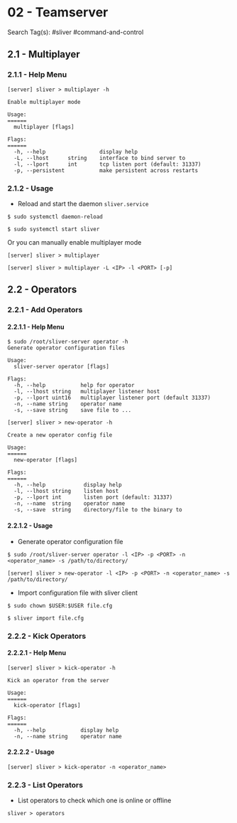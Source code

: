 # 02 - Teamserver

Search Tag(s): #sliver #command-and-control

## 2.1 - Multiplayer

### 2.1.1 - Help Menu

```
[server] sliver > multiplayer -h

Enable multiplayer mode

Usage:
======
  multiplayer [flags]

Flags:
======
  -h, --help                 display help
  -L, --lhost      string    interface to bind server to
  -l, --lport      int       tcp listen port (default: 31337)
  -p, --persistent           make persistent across restarts
```

### 2.1.2 - Usage

* Reload and start the daemon `sliver.service`

`$ sudo systemctl daemon-reload`

`$ sudo systemctl start sliver`

Or you can manually enable multiplayer mode

```
[server] sliver > multiplayer

[server] sliver > multiplayer -L <IP> -l <PORT> [-p]
```

## 2.2 - Operators

### 2.2.1 - Add Operators

#### 2.2.1.1 - Help Menu

```
$ sudo /root/sliver-server operator -h
Generate operator configuration files

Usage:
  sliver-server operator [flags]

Flags:
  -h, --help           help for operator
  -l, --lhost string   multiplayer listener host
  -p, --lport uint16   multiplayer listener port (default 31337)
  -n, --name string    operator name
  -s, --save string    save file to ...

[server] sliver > new-operator -h

Create a new operator config file

Usage:
======
  new-operator [flags]

Flags:
======
  -h, --help            display help
  -l, --lhost string    listen host
  -p, --lport int       listen port (default: 31337)
  -n, --name  string    operator name
  -s, --save  string    directory/file to the binary to
```

#### 2.2.1.2 - Usage

* Generate operator configuration file

`$ sudo /root/sliver-server operator -l <IP> -p <PORT> -n <operator_name> -s /path/to/directory/`

`[server] sliver > new-operator -l <IP> -p <PORT> -n <operator_name> -s /path/to/directory/`

* Import configuration file with sliver client

`$ sudo chown $USER:$USER file.cfg`

`$ sliver import file.cfg`

### 2.2.2 - Kick Operators

#### 2.2.2.1 - Help Menu

```
[server] sliver > kick-operator -h

Kick an operator from the server

Usage:
======
  kick-operator [flags]

Flags:
======
  -h, --help           display help
  -n, --name string    operator name
```

#### 2.2.2.2 - Usage

`[server] sliver > kick-operator -n <operator_name>`

### 2.2.3 - List Operators

* List operators to check which one is online or offline

`sliver > operators`
